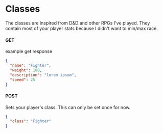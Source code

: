 # Classes

The classes are inspired from D&D and other RPGs I've played. They contain most of your player stats because I didn't want to min/max race.

#### GET

example get response

```json
{
  "name": "Fighter",
  "weight": 100,
  "description": "lorem ipsum",
  "speed": 25
}
```

#### POST

Sets your player's class. This can only be set once for now.

```json
{
  "class": "Fighter"
}
```
